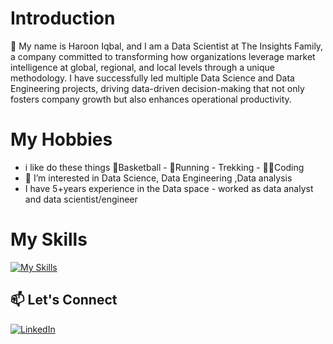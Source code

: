 # Introduction
👋 My name is Haroon Iqbal, and I am a Data Scientist at The Insights Family, a company committed to transforming how organizations leverage market intelligence at global, regional, and local levels through a unique methodology. I have successfully led multiple Data Science and Data Engineering projects, driving data-driven decision-making that not only fosters company growth but also enhances operational productivity.

# My Hobbies
-  i like  do these things 🏀Basketball - 👟Running - Trekking - 👨‍💻Coding
- 👀 I’m interested in Data Science, Data Engineering ,Data analysis
- I have 5+years experience in the Data space - worked as data analyst and data scientist/engineer
# My Skills
[![My Skills](https://skillicons.dev/icons?i=aws,gcp,azure,docker,git,java,kafka,linux,dynamodb,mysql,py,r,github,postgres,powershell,pytorch,sqlite,selenium,tensorflow,vscode&perline=20)](https://skillicons.dev)


## 📫 Let's Connect  
[![LinkedIn](https://img.shields.io/badge/-LinkedIn-blue?logo=linkedin&logoColor=white)](https://www.linkedin.com/in/harooniqbal)  

<!---
harooncloud4/harooncloud4 is a ✨ special ✨ repository because its `README.md` (this file) appears on your GitHub profile.
You can click the Preview link to take a look at your changes.
--->
